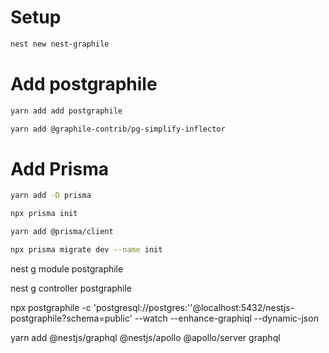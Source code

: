 # Setup

```bash
nest new nest-graphile
```

# Add postgraphile

```bash
yarn add add postgraphile
```

```bash
yarn add @graphile-contrib/pg-simplify-inflector
```

# Add Prisma

```bash
yarn add -D prisma
```

```bash
npx prisma init
```

```bash
yarn add @prisma/client
```

```bash
npx prisma migrate dev --name init
```

nest g module postgraphile

nest g controller postgraphile

npx postgraphile -c 'postgresql://postgres:''@localhost:5432/nestjs-postgraphile?schema=public' --watch --enhance-graphiql --dynamic-json

<!--  -->

yarn add @nestjs/graphql @nestjs/apollo @apollo/server graphql

